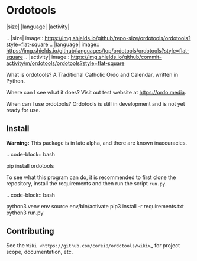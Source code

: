 
Ordotools
====================

|size| |language| |activity|

.. |size| image:: https://img.shields.io/github/repo-size/ordotools/ordotools?style=flat-square
.. |language| image:: https://img.shields.io/github/languages/top/ordotools/ordotools?style=flat-square
.. |activity| image:: https://img.shields.io/github/commit-activity/m/ordotools/ordotools?style=flat-square

What is ordotools?
    A Traditional Catholic Ordo and Calendar, written in Python.

Where can I see what it does?
    Visit out test website at https://ordo.media.

When can I use ordotools?
    Ordotools is still in development and is not yet ready for use.

Install
-------

**Warning:** This package is in late alpha, and there are known inaccuracies.

.. code-block:: bash

   pip install ordotools

To see what this program can do, it is recommended to first clone the
repository, install the requirements and then run the script `run.py`.

.. code-block:: bash

   python3 venv env
   source env/bin/activate
   pip3 install -r requirements.txt
   python3 run.py

Contributing
------------

See the `Wiki <https://github.com/corei8/ordotools/wiki>`_ for project scope,
documentation, etc.
